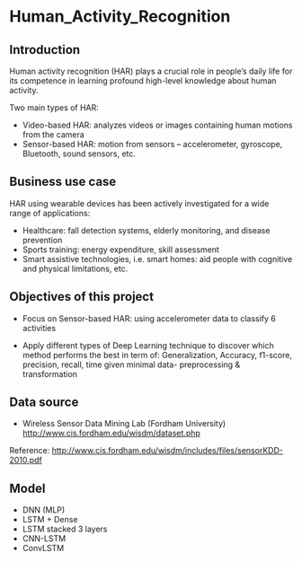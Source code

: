 # Human_Activity_Recognition

## Introduction
Human activity recognition (HAR) plays a crucial role in people’s daily life for its competence in learning profound high-level knowledge about human activity. 

Two main types of HAR:  
- Video-based HAR: analyzes videos or images containing human motions from the camera 
- Sensor-based HAR: motion from sensors – accelerometer, gyroscope, Bluetooth, sound sensors, etc. 

## Business use case
HAR using wearable devices has been actively investigated for a wide range of applications:
- Healthcare:  fall detection systems, elderly monitoring, and disease prevention
- Sports training: energy expenditure, skill assessment
- Smart assistive technologies, i.e. smart homes: aid people with cognitive and physical limitations, etc.

## Objectives of this project
- Focus on Sensor-based HAR: using accelerometer data to classify 6 activities

- Apply different types of  Deep Learning technique to discover which method performs the best in term of: Generalization, Accuracy, f1-score, precision, recall, time given minimal  data- preprocessing & transformation

## Data source

- Wireless Sensor Data Mining Lab (Fordham University) 
http://www.cis.fordham.edu/wisdm/dataset.php

Reference: http://www.cis.fordham.edu/wisdm/includes/files/sensorKDD-2010.pdf


## Model
- DNN (MLP)
- LSTM + Dense
- LSTM stacked 3 layers
- CNN-LSTM
- ConvLSTM


